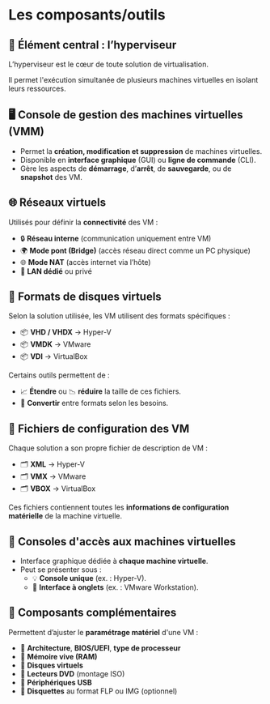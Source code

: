 # Les composants/outils

## **🧠 Élément central : l’hyperviseur**

L’hyperviseur est le cœur de toute solution de virtualisation.

Il permet l'exécution simultanée de plusieurs machines virtuelles en isolant leurs ressources.



## **🖥️ Console de gestion des machines virtuelles (VMM)**

- Permet la **création, modification et suppression** de machines virtuelles.
- Disponible en **interface graphique** (GUI) ou **ligne de commande** (CLI).
- Gère les aspects de **démarrage**, d’**arrêt**, de **sauvegarde**, ou de **snapshot** des VM.



## **🌐 Réseaux virtuels**

Utilisés pour définir la **connectivité** des VM :

- 🔒 **Réseau interne** (communication uniquement entre VM)
- 🌍 **Mode pont (Bridge)** (accès réseau direct comme un PC physique)
- 🌐 **Mode NAT** (accès internet via l’hôte)
- 🛜 **LAN dédié** ou privé



## **💾 Formats de disques virtuels**

Selon la solution utilisée, les VM utilisent des formats spécifiques :

- 📦 **VHD / VHDX** → Hyper-V
- 📦 **VMDK** → VMware
- 📦 **VDI** → VirtualBox

Certains outils permettent de :

- 📈 **Étendre** ou 📉 **réduire** la taille de ces fichiers.
- 🔁 **Convertir** entre formats selon les besoins.



## **📂 Fichiers de configuration des VM**

Chaque solution a son propre fichier de description de VM :

- 🗂️ **XML** → Hyper-V
- 🗂️ **VMX** → VMware
- 🗂️ **VBOX** → VirtualBox

Ces fichiers contiennent toutes les **informations de configuration matérielle** de la machine virtuelle.

## **🧳 Consoles d'accès aux machines virtuelles**

- Interface graphique dédiée à **chaque machine virtuelle**.
- Peut se présenter sous :
  - 💡 **Console unique** (ex. : Hyper-V).
  - 🧩 **Interface à onglets** (ex. : VMware Workstation).


## **🧩 Composants complémentaires**

Permettent d’ajuster le **paramétrage matériel** d'une VM :

- 🧬 **Architecture**, **BIOS/UEFI**, **type de processeur**
- 🧠 **Mémoire vive (RAM)**
- 💽 **Disques virtuels**
- 📀 **Lecteurs DVD** (montage ISO)
- 🔌 **Périphériques USB**
- 💾 **Disquettes** au format FLP ou IMG (optionnel)

